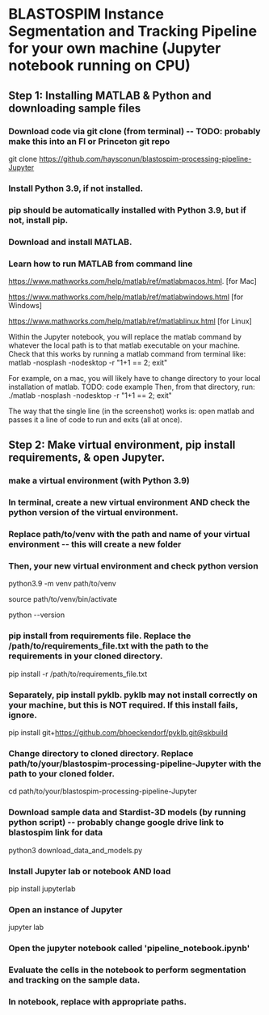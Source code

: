 
# BLASTOSPIM Instance Segmentation and Tracking Pipeline for your own machine (Jupyter notebook running on CPU)

## Step 1: Installing MATLAB & Python and downloading sample files

### Download code via git clone (from terminal) -- TODO: probably make this into an FI or Princeton git repo
git clone https://github.com/haysconun/blastospim-processing-pipeline-Jupyter

### Install Python 3.9, if not installed.
### pip should be automatically installed with Python 3.9, but if not, install pip.

### Download and install MATLAB.
### Learn how to run MATLAB from command line
https://www.mathworks.com/help/matlab/ref/matlabmacos.html.   [for Mac]

https://www.mathworks.com/help/matlab/ref/matlabwindows.html  [for Windows]

https://www.mathworks.com/help/matlab/ref/matlablinux.html    [for Linux]

Within the Jupyter notebook, you will replace the matlab command by whatever the local path is to that matlab executable on your machine.
Check that this works by running a matlab command from terminal like:
matlab -nosplash -nodesktop -r "1+1 == 2; exit"

For example, on a mac, you will likely have to change directory to your local installation of matlab. TODO: code example
Then, from that directory, run:
./matlab -nosplash -nodesktop -r "1+1 == 2; exit"

The way that the single line (in the screenshot) works is: open matlab and passes it a line of code to run and exits (all at once).

## Step 2: Make virtual environment, pip install requirements, & open Jupyter.

### make a virtual environment (with Python 3.9)
### In terminal, create a new virtual environment AND check the python version of the virtual environment.
### Replace path/to/venv with the path and name of your virtual environment -- this will create a new folder
### Then, your new virtual environment and check python version
python3.9 -m venv path/to/venv

source path/to/venv/bin/activate

python --version

### pip install from requirements file. Replace the /path/to/requirements_file.txt with the path to the requirements in your cloned directory.
pip install -r /path/to/requirements_file.txt

### Separately, pip install pyklb. pyklb may not install correctly on your machine, but this is NOT required. If this install fails, ignore. 
pip install git+https://github.com/bhoeckendorf/pyklb.git@skbuild

### Change directory to cloned directory. Replace path/to/your/blastospim-processing-pipeline-Jupyter with the path to your cloned folder.
cd path/to/your/blastospim-processing-pipeline-Jupyter

### Download sample data and Stardist-3D models (by running python script) -- probably change google drive link to blastospim link for data
python3 download_data_and_models.py

### Install Jupyter lab or notebook AND load
pip install jupyterlab

### Open an instance of Jupyter
jupyter lab

### Open the jupyter notebook called 'pipeline_notebook.ipynb'
### Evaluate the cells in the notebook to perform segmentation and tracking on the sample data.

### In notebook, replace with appropriate paths.
